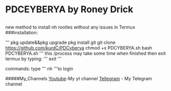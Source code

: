 # PDCEYBERYA by Roney Drick


##
new method to install
nh rootles without any issues in Termux
###installation:

'''
pkg update&&pkg  upgrade
pkg install git
git clone https://github.com/kurdC/PDCyberya
chmod +x PDCYBERYA.sh
bash PDCYBERYA.sh
'''
this /process may take some time
when finished
then exit termux by typing:
'''
exit
'''

commands:
type '''
nh
'''to login


#####My_Channels
[Youtube](https://www.youtube.com/@cyberyaku)-My yt channel
[Tellegram](https://t.me/cyberiasec) - My Telegram channel
